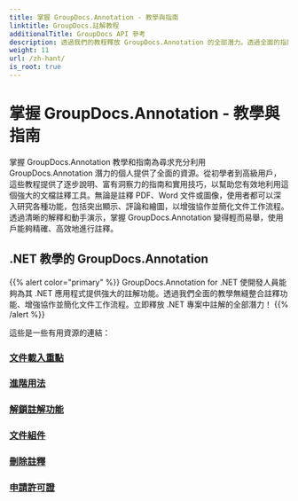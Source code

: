 ```yaml
---
title: 掌握 GroupDocs.Annotation - 教學與指南
linktitle: GroupDocs.註解教程
additionalTitle: GroupDocs API 參考
description: 透過我們的教程釋放 GroupDocs.Annotation 的全部潛力。透過全面的指南和提示加強協作並簡化工作流程。
weight: 11
url: /zh-hant/
is_root: true
---
```


# 掌握 GroupDocs.Annotation - 教學與指南


掌握 GroupDocs.Annotation 教學和指南為尋求充分利用 GroupDocs.Annotation 潛力的個人提供了全面的資源。從初學者到高級用戶，這些教程提供了逐步說明、富有洞察力的指南和實用技巧，以幫助您有效地利用這個強大的文檔註釋工具。無論是註釋 PDF、Word 文件或圖像，使用者都可以深入研究各種功能，包括突出顯示、評論和繪圖，以增強協作並簡化文件工作流程。透過清晰的解釋和動手演示，掌握 GroupDocs.Annotation 變得輕而易舉，使用戶能夠精確、高效地進行註釋。

## .NET 教學的 GroupDocs.Annotation
{{% alert color="primary" %}}
GroupDocs.Annotation for .NET 使開發人員能夠為其 .NET 應用程式提供強大的註解功能。透過我們全面的教學無縫整合註釋功能、增強協作並簡化文件工作流程。立即釋放 .NET 專案中註解的全部潛力！
{{% /alert %}}

這些是一些有用資源的連結：
 
### [文件載入重點](./net/document-loading-essentials/)
### [進階用法](./net/advanced-usage/)
### [解鎖註解功能](./net/unlocking-annotation-power/)
### [文件組件](./net/document-components/)
### [刪除註釋](./net/removing-annotations/)
### [申請許可證](./net/applying-licenses/)


